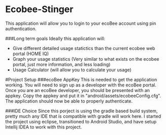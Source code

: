 # Ecobee-Stinger
This application will allow you to login to your ecoBee account using pin authentication.

###Long term goals
Ideally this application will:
* Give different detailed usage statictics than the current ecobee web portal (HOME IQ)
* Graph your usage statistics (Very similar to what exists on the ecobee portal, just more information, and less loading)
* Usage Calculator (will allow you to calculate your usage)

#Project Setup
###ecoBee AppKey
This is needed to get the application working. You will need to sign up as a developer with the ecoBee portal. Once you are an ecoBee developer, you should be presented with an appkey. Copy the appkey and put it in "android/assets/ecobeeConfig.cfg". The application should now be able to properly authenticate.

###IDE Choice
Since this porject is using the gradle based build system, pretty much any IDE that is compatible with gradle will work here. I started the project using eclipse, transitioned to Android Studio, and have setup Intellij IDEA to work with this project.
